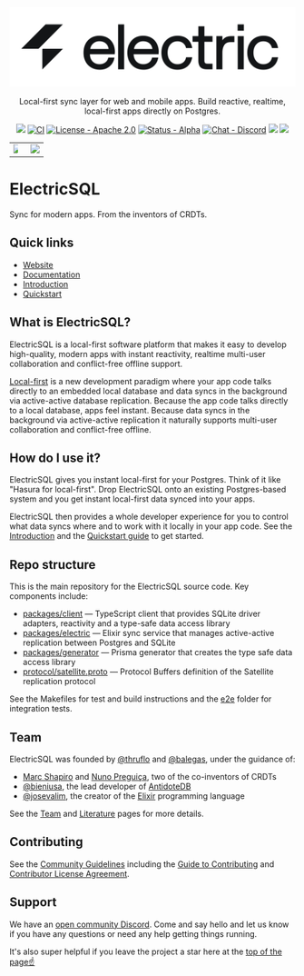 <p align="center">
  <a href="https://electric-sql.com" target="_blank">
    <picture>
      <source media="(prefers-color-scheme: dark)"
          srcset="https://raw.githubusercontent.com/electric-sql/meta/main/identity/ElectricSQL-logo-light-trans.svg"
      />
      <source media="(prefers-color-scheme: light)"
          srcset="https://raw.githubusercontent.com/electric-sql/meta/main/identity/ElectricSQL-logo-black.svg"
      />
      <img alt="ElectricSQL logo"
          src="https://raw.githubusercontent.com/electric-sql/meta/main/identity/ElectricSQL-logo-black.svg"
      />
    </picture>
  </a>
</p>

<p align="center">
  Local-first sync layer for web and mobile apps. Build reactive, realtime, local-first apps directly on Postgres.
<p>

<p align="center">
  <a href="https://github.com/electric-sql/electric/stargazers/"><img src="https://img.shields.io/github/stars/electric-sql/electric?style=social&label=Star&maxAge=2592000" /></a>
  <a href="https://github.com/electric-sql/electric/actions"><img src="https://github.com/electric-sql/electric/workflows/CI/badge.svg" alt="CI"></a>
  <a href="https://github.com/electric-sql/blob/main/LICENSE"><img src="https://img.shields.io/badge/license-Apache_2.0-green" alt="License - Apache 2.0"></a>
  <a href="https://electric-sql.com/docs/reference/roadmap"><img src="https://img.shields.io/badge/status-alpha-orange" alt="Status - Alpha"></a>
  <a href="https://discord.electric-sql.com"><img src="https://img.shields.io/discord/933657521581858818?color=5969EA&label=discord" alt="Chat - Discord"></a>
  <a href="https://twitter.com/ElectricSQL" target="_blank"><img src="https://img.shields.io/twitter/follow/nestframework.svg?style=social&label=Follow @ElectricSQL"></a>
  <a href="https://fosstodon.org/@electric" target="_blank"><img src="https://img.shields.io/mastodon/follow/109599644322136925.svg?domain=https%3A%2F%2Ffosstodon.org"></a>
</p>

<p align="center">
  <table class="foo">
    <tr>
      <td><a href="https://youtu.be/_U5Z8AQy0hc" target="_blank"><img src="https://img.youtube.com/vi/_U5Z8AQy0hc/maxresdefault.jpg" style="max-width: 50%"></a></td>
      <td><a href="https://youtu.be/UNiYlPoeElE" target="_blank"><img src="https://img.youtube.com/vi/UNiYlPoeElE/maxresdefault.jpg" style="max-width: 100%"></a></td>
    </tr>
  </table>
</p>

# ElectricSQL

Sync for modern apps. From the inventors of CRDTs.

## Quick links

- [Website](https://electric-sql.com)
- [Documentation](https://electric-sql.com/docs)
- [Introduction](https://electric-sql.com/docs/intro/local-first)
- [Quickstart](https://electric-sql.com/docs/quickstart)

## What is ElectricSQL?

ElectricSQL is a local-first software platform that makes it easy to develop high-quality, modern apps with instant reactivity, realtime multi-user collaboration and conflict-free offline support.

[Local-first](https://www.inkandswitch.com/local-first/) is a new development paradigm where your app code talks directly to an embedded local database and data syncs in the background via active-active database replication. Because the app code talks directly to a local database, apps feel instant. Because data syncs in the background via active-active replication it naturally supports multi-user collaboration and conflict-free offline.

## How do I use it?

ElectricSQL gives you instant local-first for your Postgres. Think of it like "Hasura for local-first". Drop ElectricSQL onto an existing Postgres-based system and you get instant local-first data synced into your apps.

ElectricSQL then provides a whole developer experience for you to control what data syncs where and to work with it locally in your app code. See the [Introduction](https://electric-sql.com/docs/intro/local-first) and the [Quickstart guide](https://electric-sql.com/docs/quickstart) to get started.

## Repo structure

This is the main repository for the ElectricSQL source code. Key components include:

- [packages/client](https://github.com/electric-sql/electric/tree/main/packages/client) &mdash; TypeScript client that provides SQLite driver adapters, reactivity and a type-safe data access library
- [packages/electric](https://github.com/electric-sql/electric/tree/main/packages/electric) &mdash; Elixir sync service that manages active-active replication between Postgres and SQLite
- [packages/generator](https://github.com/electric-sql/electric/tree/main/packages/generator) &mdash; Prisma generator that creates the type safe data access library
- [protocol/satellite.proto](https://github.com/electric-sql/electric/tree/main/protocol/satellite.proto) &mdash; Protocol Buffers definition of the Satellite replication protocol

See the Makefiles for test and build instructions and the [e2e](https://github.com/electric-sql/electric/tree/main/e2e) folder for integration tests.

## Team

ElectricSQL was founded by [@thruflo](https://github.com/thruflo) and [@balegas](https://github.com/balegas), under the guidance of:

- [Marc Shapiro](https://lip6.fr/Marc.Shapiro) and [Nuno Preguiça](https://asc.di.fct.unl.pt/~nmp), two of the co-inventors of CRDTs
- [@bieniusa](https://linkedin.com/in/annette-bieniusa-b0807b145), the lead developer of [AntidoteDB](https://www.antidotedb.eu)
- [@josevalim](https://www.linkedin.com/in/josevalim), the creator of the [Elixir](https://elixir-lang.org) programming language

See the [Team](https://electric-sql.com/about/team) and [Literature](https://electric-sql.com/docs/reference/literature) pages for more details.

## Contributing

See the [Community Guidelines](https://github.com/electric-sql/electric/blob/main/CODE_OF_CONDUCT.md) including the [Guide to Contributing](https://github.com/electric-sql/electric/blob/main/CONTRIBUTING.md) and [Contributor License Agreement](https://github.com/electric-sql/electric/blob/main/CLA.md).

## Support

We have an [open community Discord](https://discord.electric-sql.com). Come and say hello and let us know if you have any questions or need any help getting things running.

It's also super helpful if you leave the project a star here at the [top of the page☝️](#start-of-content)
